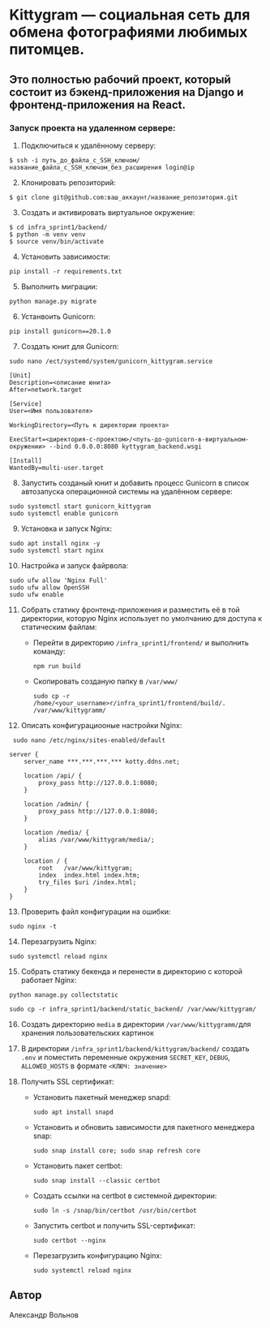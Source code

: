 # Kittygram — социальная сеть для обмена фотографиями любимых питомцев.


## Это полностью рабочий проект, который состоит из бэкенд-приложения на Django и фронтенд-приложения на React.

### Запуск проекта на удаленном сервере:
1. Подключиться к удалённому серверу:
```
$ ssh -i путь_до_файла_с_SSH_ключом/название_файла_с_SSH_ключом_без_расширения login@ip
```
2. Клонировать репозиторий:
```
$ git clone git@github.com:ваш_аккаунт/название_репозитория.git
```
3. Создать и активировать виртуальное окружение:
```
$ cd infra_sprint1/backend/
$ python -m venv venv
$ source venv/bin/activate
```
4. Установить зависимости:
```
pip install -r requirements.txt
```
5. Выполнить миграции:
 ```
python manage.py migrate
```
6. Устанвоить Gunicorn:
 ```
pip install gunicorn==20.1.0
```
7. Создать юнит для Gunicorn:
```
sudo nano /ect/systemd/system/gunicorn_kittygram.service
```

```
[Unit]
Description=<описание юнита>
After=network.target 

[Service]
User=<Имя пользователя> 

WorkingDirectory=<Путь к директории проекта>

ExecStart=<директория-с-проектом>/<путь-до-gunicorn-в-виртуальном-окружении> --bind 0.0.0.0:8080 kyttygram_backend.wsgi

[Install]
WantedBy=multi-user.target
```
8. Запустить созданый юнит и добавить процесс Gunicorn в список автозапуска операционной системы на удалённом сервере:
```
sudo systemctl start gunicorn_kittygram
sudo systemctl enable gunicorn   
```
9. Установка и запуск Nginx:
```
sudo apt install nginx -y
sudo systemctl start nginx
```
10. Настройка и запуск файрвола:
```
sudo ufw allow 'Nginx Full'
sudo ufw allow OpenSSH
sudo ufw enable
```
11. Собрать статику фронтенд-приложения и разместить её в той директории, которую Nginx использует по умолчанию для доступа к статическим файлам:
    * Перейти в директорию `/infra_sprint1/frontend/` и выполнить команду:

      ```
      npm run build
      ```
    * Скопировать созданую папку в `/var/www/`

      ```
      sudo cp -r /home/<your_username>r/infra_sprint1/frontend/build/. /var/www/kittygramm/ 
      ```
12. Описать конфигурациооные настройки Nginx:
```
 sudo nano /etc/nginx/sites-enabled/default
```
```
server {
    server_name ***.***.***.*** kotty.ddns.net;

    location /api/ {
        proxy_pass http://127.0.0.1:8080;
    }

    location /admin/ {
        proxy_pass http://127.0.0.1:8080;
    }

    location /media/ {
        alias /var/www/kittygram/media/;
    }

    location / {
        root   /var/www/kittygram;
        index  index.html index.htm;
        try_files $uri /index.html;
    }
}
```
13. Проверить файл конфигурации на ошибки:
```
sudo nginx -t 
```
14. Перезагрузить Nginx:
```
sudo systemctl reload nginx
```  
15. Собрать статику бекенда и перенести в директорию с которой работает Nginx:
```
python manage.py collectstatic
```
```
sudo cp -r infra_sprint1/backend/static_backend/ /var/www/kittygram/
```
16. Создать директорию `media` в директории `/var/www/kittygramm/`для хранения пользовательских картинок
17. В директории `/infra_sprint1/backend/kittygram/backend/` создать `.env`  и поместить переменные окружения `SECRET_KEY`, `DEBUG`, `ALLOWED_HOSTS` в формате `<КЛЮЧ: значение>`
    
18. Получить SSL сертификат:
    + Установить пакетный менеджер snapd:
      ```
      sudo apt install snapd
      ```
    + Установить и обновить зависимости для пакетного менеджера snap:
      ```
      sudo snap install core; sudo snap refresh core  
      ```
    + Установить пакет certbot:
      ```
      sudo snap install --classic certbot
      ```
    + Создать ссылки на certbot в системной директории:
      ```
      sudo ln -s /snap/bin/certbot /usr/bin/certbot
      ```
    + Запустить certbot и получить SSL-сертификат:
      ```
      sudo certbot --nginx
      ```
    + Перезагрузить конфигурацию Nginx:
      ```
      sudo systemctl reload nginx
      ```

## Автор
Александр Вольнов
